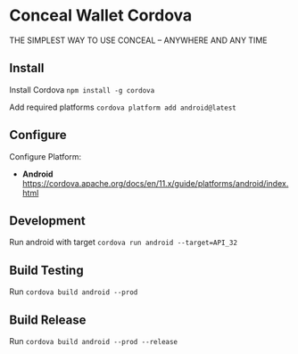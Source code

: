 # Conceal Wallet Cordova

THE SIMPLEST WAY TO USE CONCEAL – ANYWHERE AND ANY TIME

## Install

Install Cordova `npm install -g cordova`

Add required platforms `cordova platform add android@latest`

## Configure

Configure Platform:

- **Android** https://cordova.apache.org/docs/en/11.x/guide/platforms/android/index.html

## Development

Run android with target `cordova run android --target=API_32`

## Build Testing

Run `cordova build android --prod`

## Build Release

Run `cordova build android --prod --release`